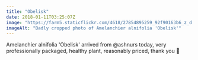 ```yaml
---
title: "Obelisk"
date: 2018-01-11T03:25:07Z
image: "https://farm5.staticflickr.com/4618/27854895259_92f90163b6_z_d.jpg"
imageAlt: "Badly cropped photo of Amelanchier alnifolia 'Obelisk'"
---
```


Amelanchier alnifolia 'Obelisk' arrived from @ashnurs today, very professionally packaged, healthy plant, reasonably priced, thank you 🙂
